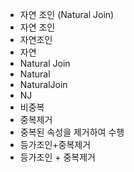 - 자연 조인 (Natural Join)
- 자연 조인
- 자연조인
- 자연
- Natural Join
- Natural
- NaturalJoin
- NJ
- 비중복
- 중복제거
- 중복된 속성을 제거하여 수행
- 등가조인+중복제거
- 등가조인 + 중복제거